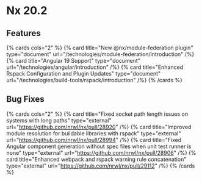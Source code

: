 # Nx 20.2

## Features

{% cards cols="2" %}
{% card title="New @nx/module-federation plugin" type="document" url="/technologies/module-federation/introduction" /%}
{% card title="Angular 19 Support" type="document" url="/technologies/angular/introduction" /%}
{% card title="Enhanced Rspack Configuration and Plugin Updates" type="document" url="/technologies/build-tools/rspack/introduction" /%}
{% /cards %}

## Bug Fixes

{% cards cols="2" %}
{% card title="Fixed socket path length issues on systems with long paths" type="external" url="https://github.com/nrwl/nx/pull/28920" /%}
{% card title="Improved module resolution for buildable libraries with rspack" type="external" url="https://github.com/nrwl/nx/pull/28994" /%}
{% card title="Fixed Angular component generation without spec files when unit test runner is none" type="external" url="https://github.com/nrwl/nx/pull/28906" /%}
{% card title="Enhanced webpack and rspack warning rule concatenation" type="external" url="https://github.com/nrwl/nx/pull/29112" /%}
{% /cards %}
